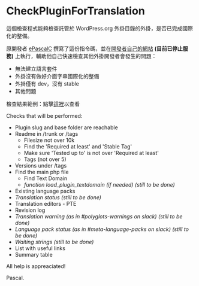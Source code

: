 # CheckPluginForTranslation
這個檢查程式能夠檢查託管於 WordPress.org 外掛目錄的外掛，是否已完成國際化的整備。

原開發者 [ePascalC](https://github.com/ePascalC) 撰寫了這份指令碼，並在[開發者自己的網站](https://wp-info.org/tools/checkplugini18n.php) **(目前已停止服務)** 上執行，輔助他自己快速檢查其他外掛開發者會發生的問題：
- 無法建立語言套件
- 外掛沒有做好介面字串國際化的整備
- 外掛僅有 dev，沒有 stable
- 其他問題

檢查結果範例：點擊[這裡](https://github.com/ePascalC/CheckPluginForTranslation/blob/master/v0.2.5%20examples.pdf)以查看

Checks that will be performed:
* Plugin slug and base folder are reachable
* Readme in /trunk or /tags
  * Filesize not over 10k
  * Find the 'Required at least' and 'Stable Tag'
  * Make sure 'Tested up to' is not over 'Required at least'
  * Tags (not over 5)
* Versions under /tags
* Find the main php file
  * Find Text Domain
  * _function load_plugin_textdomain (if needed) (still to be done)_
* Existing language packs
* _Translation status (still to be done)_
* Translation editors - PTE
* Revision log
* _Translation warning (as in #polyglots-warnings on slack) (still to be done)_
* _Language pack status (as in #meta-language-packs on slack) (still to be done)_
* _Waiting strings (still to be done)_
* List with useful links
* Summary table

All help is appreaciated!

Pascal.
